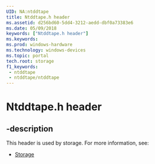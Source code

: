 ```yaml
---
UID: NA:ntddtape
title: Ntddtape.h header
ms.assetid: d256bd60-5dd4-3212-aedd-dbf0a73383e6
ms.date: 05/09/2018
keywords: ["Ntddtape.h header"]
ms.keywords: 
ms.prod: windows-hardware
ms.technology: windows-devices
ms.topic: portal
tech.root: storage
f1_keywords:
 - ntddtape
 - ntddtape/ntddtape
---
```


# Ntddtape.h header


## -description

This header is used by storage. For more information, see:

- [Storage](../_storage/index.md)

